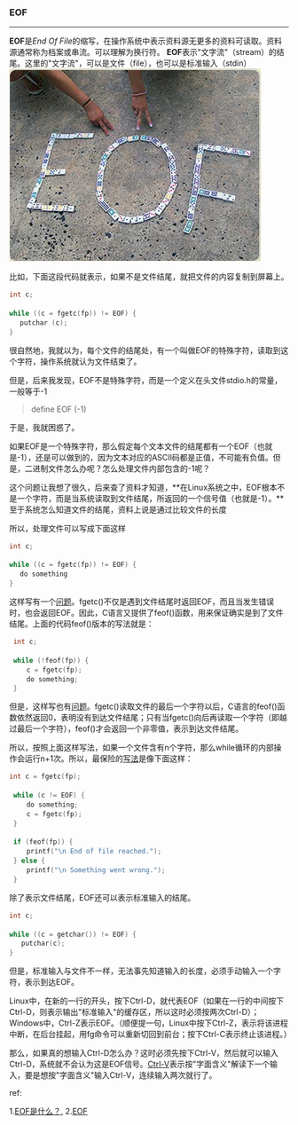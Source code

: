 ### EOF

***

**EOF**是*End Of File*的缩写，在操作系统中表示资料源无更多的资料可读取。资料源通常称为档案或串流。可以理解为换行符。
**EOF**表示"文字流"（stream）的结尾。这里的"文字流"，可以是文件（file），也可以是标准输入（stdin）
![eof](../../images/o_EOF.jpg)

比如，下面这段代码就表示，如果不是文件结尾，就把文件的内容复制到屏幕上。
```c
int c;

while ((c = fgetc(fp)) != EOF) {
 　putchar (c);
}
```
很自然地，我就以为，每个文件的结尾处，有一个叫做EOF的特殊字符，读取到这个字符，操作系统就认为文件结束了。

但是，后来我发现，EOF不是特殊字符，而是一个定义在头文件stdio.h的常量，一般等于-1

> define EOF (-1)

于是，我就困惑了。

如果EOF是一个特殊字符，那么假定每个文本文件的结尾都有一个EOF（也就是-1），还是可以做到的，因为文本对应的ASCII码都是正值，不可能有负值。但是，二进制文件怎么办呢？怎么处理文件内部包含的-1呢？

这个问题让我想了很久，后来查了资料才知道，**在Linux系统之中，EOF根本不是一个字符，而是当系统读取到文件结尾，所返回的一个信号值（也就是-1）。**至于系统怎么知道文件的结尾，资料上说是通过比较文件的长度

所以，处理文件可以写成下面这样
```c
int c;

while ((c = fgetc(fp)) != EOF) {
 　do something
}
```
这样写有一个[问题](http://www.cplusplus.com/reference/clibrary/cstdio/fgetc/)。fgetc()不仅是遇到文件结尾时返回EOF，而且当发生错误时，也会返回EOF。因此，C语言又提供了feof()函数，用来保证确实是到了文件结尾。上面的代码feof()版本的写法就是：
```c
 int c;

 while (!feof(fp)) {
 　　c = fgetc(fp);
 　　do something;
 }
```
但是，这样写也有[问题](http://www.drpaulcarter.com/cs/common-c-errors.php#4.2)。fgetc()读取文件的最后一个字符以后，C语言的feof()函数依然返回0，表明没有到达文件结尾；只有当fgetc()向后再读取一个字符（即越过最后一个字符），feof()才会返回一个非零值，表示到达文件结尾。

所以，按照上面这样写法，如果一个文件含有n个字符，那么while循环的内部操作会运行n+1次。所以，最保险的[写法](http://www.geeksforgeeks.org/archives/9797)是像下面这样：
```c
int c = fgetc(fp);

 while (c != EOF) {
 　　do something;
 　　c = fgetc(fp);
 }

 if (feof(fp)) {
 　　printf("\n End of file reached.");
 } else {
 　　printf("\n Something went wrong.");
 }
```
除了表示文件结尾，EOF还可以表示标准输入的结尾。
```c
int c;

while ((c = getchar()) != EOF) {
   putchar(c);
}
```
但是，标准输入与文件不一样，无法事先知道输入的长度，必须手动输入一个字符，表示到达EOF。

Linux中，在新的一行的开头，按下Ctrl-D，就代表EOF（如果在一行的中间按下Ctrl-D，则表示输出"标准输入"的缓存区，所以这时必须按两次Ctrl-D）；Windows中，Ctrl-Z表示EOF。（顺便提一句，Linux中按下Ctrl-Z，表示将该进程中断，在后台挂起，用fg命令可以重新切回到前台；按下Ctrl-C表示终止该进程。）

那么，如果真的想输入Ctrl-D怎么办？这时必须先按下Ctrl-V，然后就可以输入Ctrl-D，系统就不会认为这是EOF信号。[Ctrl-V](http://en.wikipedia.org/wiki/Ctrl-V)表示按"字面含义"解读下一个输入，要是想按"字面含义"输入Ctrl-V，连续输入两次就行了。



ref:

1.[EOF是什么？](http://www.ruanyifeng.com/blog/2011/11/eof.html),  2.[EOF](https://baike.baidu.com/item/EOF/1017800?fr=aladdin)